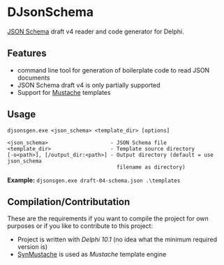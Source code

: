 # DJsonSchema
[JSON Schema](http://json-schema.org/) draft v4 reader and code generator for Delphi.

## Features

- command line tool for generation of boilerplate code to read JSON documents
- JSON Schema draft v4 is only partially supported
- Support for [Mustache](https://mustache.github.io/) templates

## Usage

```
djsonsgen.exe <json_schema> <template_dir> [options]

<json_schema>                    - JSON Schema file
<template_dir>                   - Template source directory
[-o<path>], [/output_dir:<path>] - Output directory (default = use json_schema
                                   filename as directory)
```

**Example:** `djsonsgen.exe draft-04-schema.json .\templates`

## Compilation/Contributation

These are the requirements if you want to compile the project for own purposes or if you like to contribute to this project:

- Project is written with *Delphi 10.1* (no idea what the minimum required version is) 
- [SynMustache](https://github.com/synopse/dmustache) is used as *Mustache* template engine
